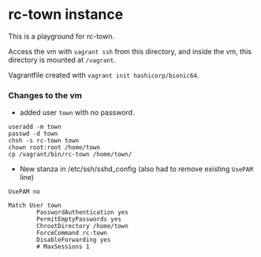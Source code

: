 rc-town instance
===

This is a playground for rc-town.

Access the vm with `vagrant ssh` from this directory, and inside the vm, this directory is mounted at `/vagrant`.

Vagrantfile created with `vagrant init hashicorp/bionic64`.

### Changes to the vm

- added user `town` with no password.

```
useradd -m town
passwd -d town
chsh -s rc-town town
chown root:root /home/town
cp /vagrant/bin/rc-town /home/town/
```

- New stanza in /etc/ssh/sshd_config (also had to remove existing `UsePAM` line)

```
UsePAM no

Match User town
        PasswordAuthentication yes
        PermitEmptyPasswords yes
        ChrootDirectory /home/town
        ForceCommand rc-town
        DisableForwarding yes
        # MaxSessions 1
```
